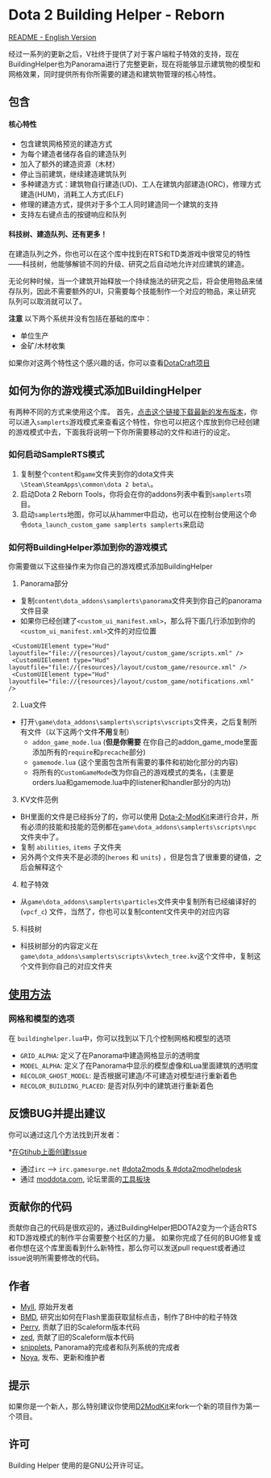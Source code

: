 # Dota 2 Building Helper - Reborn

[README - English Version](https://github.com/stephenfournier/Dota-2-Building-Helper/blob/master/README.md)

经过一系列的更新之后，V社终于提供了对于客户端粒子特效的支持，现在BuildingHelper也为Panorama进行了完整更新，现在将能够显示建筑物的模型和网格效果，同时提供所有你所需要的建造和建筑物管理的核心特性。

## 包含

#### 核心特性

* 包含建筑网格预览的建造方式
* 为每个建造者储存各自的建造队列
* 加入了额外的建造资源（木材）
* 停止当前建筑，继续建造建筑队列
* 多种建造方式：建筑物自行建造(UD)、工人在建筑内部建造(ORC)，修理方式建造(HUM)，消耗工人方式(ELF)
* 修理的建造方式，提供对于多个工人同时建造同一个建筑的支持
* 支持左右键点击的按键响应和队列

#### 科技树、建造队列、还有更多！

在建造队列之外，你也可以在这个库中找到在RTS和TD类游戏中很常见的特性——科技树，他能够解锁不同的升级、研究之后自动地允许对应建筑的建造。

无论何种时候，当一个建筑开始释放一个持续施法的研究之后，将会使用物品来储存队列，因此不需要额外的UI，只需要每个技能制作一个对应的物品，来让研究队列可以取消就可以了。

**注意** 以下两个系统并没有包括在基础的库中：
- 单位生产
- 金矿/木材收集

如果你对这两个特性这个感兴趣的话，你可以查看[DotaCraft项目](https://github.com/MNoya/DotaCraft)

## 如何为你的游戏模式添加BuildingHelper

有两种不同的方式来使用这个库。
首先，[点击这个链接下载最新的发布版本](https://github.com/stephenfournier/Dota-2-Building-Helper/releases)，你可以进入`samplerts`游戏模式来查看这个特性，你也可以把这个库放到你已经创建的游戏模式中去，下面我将说明一下你所需要移动的文件和进行的设定。

### 如何启动SampleRTS模式
1. 复制整个`content`和`game`文件夹到你的dota文件夹`\Steam\SteamApps\common\dota 2 beta\`。
2. 启动Dota 2 Reborn Tools，你将会在你的addons列表中看到`samplerts`项目。
3. 启动`samplerts`地图，你可以从hammer中启动，也可以在控制台使用这个命令`dota_launch_custom_game samplerts samplerts`来启动

### 如何将BuildingHelper添加到你的游戏模式

你需要做以下这些操作来为你自己的游戏模式添加BuildingHelper

1. Panorama部分
  - 复制`content\dota_addons\samplerts\panorama`文件夹到你自己的panorama文件目录
  - 如果你已经创建了`<custom_ui_manifest.xml>`，那么将下面几行添加到你的`<custom_ui_manifest.xml>`文件的对应位置
  ```
   <CustomUIElement type="Hud" 	layoutfile="file://{resources}/layout/custom_game/scripts.xml" />
   <CustomUIElement type="Hud"  layoutfile="file://{resources}/layout/custom_game/resource.xml" />
   <CustomUIElement type="Hud"  layoutfile="file://{resources}/layout/custom_game/notifications.xml" />
  ```

2. Lua文件
  - 打开`\game\dota_addons\samplerts\scripts\vscripts`文件夹，之后复制所有文件（以下这两个文件**不用**复制）
    - `addon_game_mode.lua` (**但是你需要** 在你自己的addon_game_mode里面添加所有的`require`和`precache`部分)
    - `gamemode.lua` (这个里面包含所有需要的事件和初始化部分的内容)
    - 将所有的`CustomGameMode`改为你自己的游戏模式的类名，(主要是orders.lua和gamemode.lua中的listener和handler部分的内功)

3. KV文件范例
  - BH里面的文件是已经拆分了的，你可以使用 [Dota-2-ModKit](https://github.com/stephenfournier/Dota-2-ModKit)来进行合并，所有必须的技能和技能的范例都在`game\dota_addons\samplerts\scripts\npc`文件夹中了。 
  - 复制 `abilities`, `items` 子文件夹
  -  另外两个文件夹不是必须的(`heroes` 和 `units`) ，但是包含了很重要的键值，之后会解释这个
  
4. 粒子特效
  - 从`game\dota_addons\samplerts\particles`文件夹中复制所有已经编译好的(`vpcf_c`) 文件，当然了，你也可以复制content文件夹中的对应内容

5. 科技树
  - 科技树部分的内容定义在`game\dota_addons\samplerts\scripts\kvtech_tree.kv`这个文件中，复制这个文件到你自己的对应文件夹
  
 

## [使用方法](https://github.com/stephenfournier/Dota-2-Building-Helper/wiki)

### 网格和模型的选项

在 `buildinghelper.lua`中，你可以找到以下几个控制网格和模型的选项

* `GRID_ALPHA`: 定义了在Panorama中建造网格显示的透明度
* `MODEL_ALPHA`: 定义了在Panorama中显示的模型虚像和Lua里面建筑的透明度
* `RECOLOR_GHOST_MODEL`: 是否根据可建造/不可建造对模型进行重新着色
* `RECOLOR_BUILDING_PLACED`: 是否对队列中的建筑进行重新着色
  
## 反馈BUG并提出建议

你可以通过这几个方法找到开发者：

*[在Gtihub上面创建Issue](https://github.com/Myll/Dota-2-Building-Helper/issues/new)
* 通过`irc` --> `irc.gamesurge.net` [#dota2mods & #dota2modhelpdesk](https://kiwiirc.com/client/irc.gamesurge.net/?#dota2mods,#dota2modhelpdesk)
* 通过 [moddota.com](https://moddota.com/forums/), 论坛里面的[工具板块](https://moddota.com/forums/categories/tools)

## 贡献你的代码

贡献你自己的代码是很欢迎的，通过BuildingHelper把DOTA2变为一个适合RTS和TD游戏模式的制作平台需要整个社区的力量。
如果你完成了任何的BUG修复或者你想在这个库里面看到什么新特性，那么你可以发送pull request或者通过issue说明所需要修改的代码。

## 作者

* [Myll](https://github.com/stephenfournier), 原始开发者
* [BMD](https://github.com/bmddota), 研究出如何在Flash里面获取鼠标点击，制作了BH中的粒子特效
* [Perry](https://github.com/perryvw), 贡献了旧的Scaleform版本代码
* [zed](https://github.com/zedor), 贡献了旧的Scaleform版本代码
* [snipplets](https://github.com/snipplets/), Panorama的完成者和队列系统的完成者
* [Noya](https://github.com/MNoya), 发布、更新和维护者

## 提示

如果你是一个新人，那么特别建议你使用[D2ModKit](https://github.com/Myll/Dota-2-ModKit)来fork一个新的项目作为第一个项目。

## 许可

Building Helper 使用的是GNU公开许可证。
